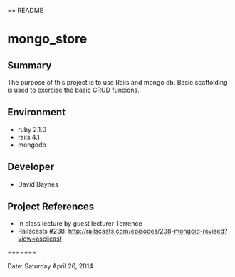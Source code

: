 == README

# mongo_store

## Summary
The purpose of this project is to use Rails and mongo db. Basic scaffolding is used to exercise the basic CRUD funcions.

## Environment
- ruby 2.1.0
- rails 4.1
- mongodb

## Developer
- David Baynes

## Project References
 -  In class lecture by guest lecturer Terrence 
 -	Railscasts #238: http://railscasts.com/episodes/238-mongoid-revised?view=asciicast

=======

Date: Saturday April 26, 2014
